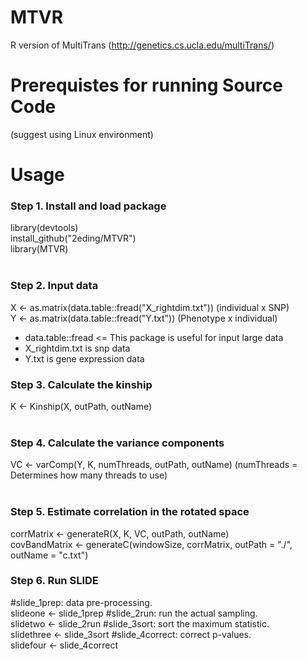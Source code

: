 # MTVR
R version of MultiTrans
(http://genetics.cs.ucla.edu/multiTrans/)

# Prerequistes for running Source Code
(suggest using Linux environment)

# Usage

### Step 1. Install and load package
library(devtools)<br>
install_github("2eding/MTVR")<br>
library(MTVR)<br><br>

### Step 2. Input data
X <- as.matrix(data.table::fread("X_rightdim.txt")) (individual x SNP)<br>
Y <- as.matrix(data.table::fread("Y.txt")) (Phenotype x individual)<br>
* data.table::fread <= This package is useful for input large data<br>
* X_rightdim.txt is snp data
* Y.txt is gene expression data

### Step 3. Calculate the kinship
K <- Kinship(X, outPath, outName)<br><br>

### Step 4. Calculate the variance components
VC <- varComp(Y, K, numThreads, outPath, outName) (numThreads = Determines how many threads to use)<br><br>

### Step 5. Estimate correlation in the rotated space
corrMatrix <- generateR(X, K, VC, outPath, outName)<br>
covBandMatrix <- generateC(windowSize, corrMatrix, outPath = "./", outName = "c.txt")<br>

### Step 6. Run SLIDE
#slide_1prep: data pre-processing.<br>
slideone <- slide_1prep
#slide_2run: run the actual sampling.<br>
slidetwo <- slide_2run
#slide_3sort: sort the maximum statistic.<br>
slidethree <- slide_3sort
#slide_4correct: correct p-values.<br>
slidefour <- slide_4correct
